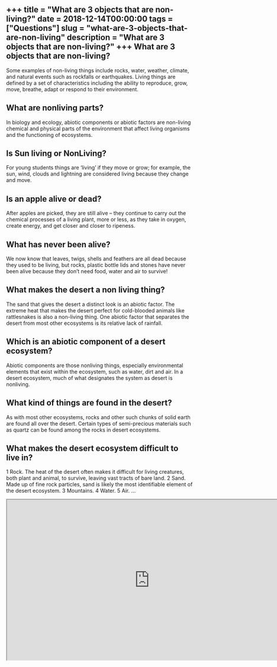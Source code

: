 +++
title = "What are 3 objects that are non-living?"
date = 2018-12-14T00:00:00
tags = ["Questions"]
slug = "what-are-3-objects-that-are-non-living"
description = "What are 3 objects that are non-living?"
+++
What are 3 objects that are non-living?
---------------------------------------

Some examples of non-living things include rocks, water, weather, climate, and natural events such as rockfalls or earthquakes. Living things are defined by a set of characteristics including the ability to reproduce, grow, move, breathe, adapt or respond to their environment.

What are nonliving parts?
-------------------------

In biology and ecology, abiotic components or abiotic factors are non-living chemical and physical parts of the environment that affect living organisms and the functioning of ecosystems.

Is Sun living or NonLiving?
---------------------------

For young students things are ‘living’ if they move or grow; for example, the sun, wind, clouds and lightning are considered living because they change and move.

Is an apple alive or dead?
--------------------------

After apples are picked, they are still alive – they continue to carry out the chemical processes of a living plant, more or less, as they take in oxygen, create energy, and get closer and closer to ripeness.

What has never been alive?
--------------------------

We now know that leaves, twigs, shells and feathers are all dead because they used to be living, but rocks, plastic bottle lids and stones have never been alive because they don’t need food, water and air to survive!

What makes the desert a non living thing?
-----------------------------------------

The sand that gives the desert a distinct look is an abiotic factor. The extreme heat that makes the desert perfect for cold-blooded animals like rattlesnakes is also a non-living thing. One abiotic factor that separates the desert from most other ecosystems is its relative lack of rainfall.

Which is an abiotic component of a desert ecosystem?
----------------------------------------------------

Abiotic components are those nonliving things, especially environmental elements that exist within the ecosystem, such as water, dirt and air. In a desert ecosystem, much of what designates the system as desert is nonliving.

What kind of things are found in the desert?
--------------------------------------------

As with most other ecosystems, rocks and other such chunks of solid earth are found all over the desert. Certain types of semi-precious materials such as quartz can be found among the rocks in desert ecosystems.

What makes the desert ecosystem difficult to live in?
-----------------------------------------------------

1 Rock. The heat of the desert often makes it difficult for living creatures, both plant and animal, to survive, leaving vast tracts of bare land. 2 Sand. Made up of fine rock particles, sand is likely the most identifiable element of the desert ecosystem. 3 Mountains. 4 Water. 5 Air. …

<iframe allow="accelerometer; autoplay; clipboard-write; encrypted-media; gyroscope; picture-in-picture" allowfullscreen="" class="__youtube_prefs__  epyt-is-override  no-lazyload" data-no-lazy="1" data-origheight="433" data-origwidth="770" data-skipgform_ajax_framebjll="" height="433" id="_ytid_83366" loading="lazy" src="https://www.youtube.com/embed/5JSOKt0TWCQ?enablejsapi=1&autoplay=0&cc_load_policy=0&cc_lang_pref=&iv_load_policy=1&loop=0&modestbranding=0&rel=1&fs=1&playsinline=0&autohide=2&theme=dark&color=red&controls=1&" title="YouTube player" width="770"></iframe>